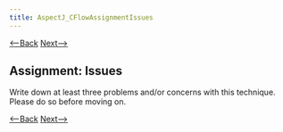 ```yaml
---
title: AspectJ_CFlowAssignmentIssues
---
```

[<--Back](AspectJ_CFlowApplications) [Next-->](AspectJ_CFlowIssuesConcerns)

## Assignment: Issues
Write down at least three problems and/or concerns with this technique. Please do so before moving on.

[<--Back](AspectJ_CFlowApplications) [Next-->](AspectJ_CFlowIssuesConcerns)
